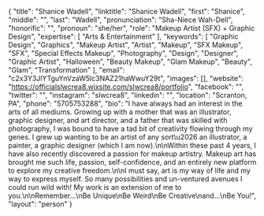 {
  "title": "Shanice Wadell",
  "linktitle": "Shanice Wadell",
  "first": "Shanice",
  "middle": "",
  "last": "Wadell",
  "pronunciation": "Sha-Niece Wah-Dell",
  "honorific": "",
  "pronoun": "she/her",
  "role": "Makeup Artist (SFX) + Graphic Design",
  "expertise": [
    "Arts & Entertainment"
  ],
  "keywords": [
    "Graphic Design",
    "Graphics",
    "Makeup Artist",
    "Artist",
    "Makeup",
    "SFX Makeup",
    "SFX",
    "Special Effects Makeup",
    "Photography",
    "Design",
    "Designer",
    "Graphic Artist",
    "Halloween",
    "Beauty Makeup",
    "Glam Makeup",
    "Beauty",
    "Glam",
    "Transformation"
  ],
  "email": "c2x3Y3JlYTguYnVzaW5lc3NAZ21haWwuY29t",
  "images": [],
  "website": "https://officialslwcrea8.wixsite.com/slwcrea8/portfolio",
  "facebook": "",
  "twitter": "",
  "instagram": "slwcrea8",
  "linkedin": "",
  "location": "Scranton, PA",
  "phone": "5705753288",
  "bio": "I have always had an interest in the arts of all mediums. Growing up with a mother that was an illustrator, graphic designer, and art director, and a father that was skilled with photography, I was bound to have a tad bit of creativity flowing through my genes. I grew up wanting to be an artist of any sort\u2026 an illustrator, a painter, a graphic designer (which I am now).\n\nWithin these past 4 years, I have also recently discovered a passion for makeup artistry. Makeup art has brought me such life, passion, self-confidence, and an entirely new platform to explore my creative freedom.\n\nI must say, art is my way of life and my way to express myself. So many possibilities and un-ventured avenues I could run wild with! My work is an extension of me to you.\n\nRemember...\nBe Unique\nBe Weird\nBe Creative\nand...\nBe You!",
  "layout": "person"
}